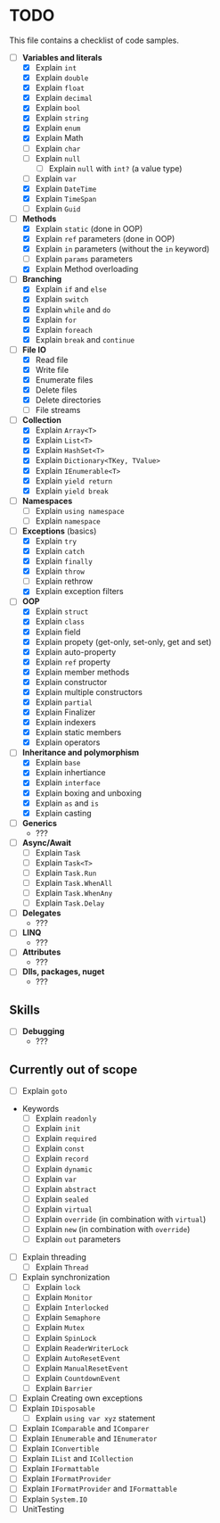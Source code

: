 ﻿# TODO

This file contains a checklist of code samples.

- [ ] **Variables and literals**
  - [x] Explain `int`
  - [x] Explain `double`
  - [x] Explain `float`
  - [x] Explain `decimal`
  - [x] Explain `bool`
  - [x] Explain `string`
  - [x] Explain `enum`
  - [x] Explain Math
  - [ ] Explain `char`
  - [ ] Explain `null`
    - [ ] Explain `null` with `int?` (a value type)
  - [ ] Explain `var`
  - [x] Explain `DateTime`
  - [x] Explain `TimeSpan`
  - [ ] Explain `Guid`
- [ ] **Methods**
  - [x] Explain `static` (done in OOP)
  - [x] Explain `ref` parameters (done in OOP)
  - [x] Explain `in` parameters (without the `in` keyword)
  - [ ] Explain `params` parameters
  - [x] Explain Method overloading
- [ ] **Branching**
  - [x] Explain `if` and `else`
  - [x] Explain `switch`
  - [x] Explain `while` and `do`
  - [x] Explain `for`
  - [x] Explain `foreach`
  - [x] Explain `break` and `continue`
- [ ] **File IO**
  - [x] Read file
  - [x] Write file
  - [x] Enumerate files
  - [x] Delete files
  - [x] Delete directories
  - [ ] File streams
- [ ] **Collection**
  - [x] Explain `Array<T>`
  - [x] Explain `List<T>`
  - [x] Explain `HashSet<T>`
  - [x] Explain `Dictionary<TKey, TValue>`
  - [x] Explain `IEnumerable<T>`
  - [x] Explain `yield return`
  - [x] Explain `yield break`
- [ ] **Namespaces**
  - [ ] Explain `using namespace`
  - [ ] Explain `namespace`
- [ ] **Exceptions** (basics)
  - [x] Explain `try`
  - [x] Explain `catch`
  - [x] Explain `finally`
  - [x] Explain `throw`
  - [ ] Explain rethrow
  - [x] Explain exception filters
- [ ] **OOP**
  - [x] Explain `struct`
  - [x] Explain `class`
  - [x] Explain field
  - [x] Explain propety (get-only, set-only, get and set)
  - [x] Explain auto-property
  - [x] Explain `ref` property
  - [x] Explain member methods
  - [x] Explain constructor
  - [x] Explain multiple constructors
  - [x] Explain `partial`
  - [x] Explain Finalizer
  - [x] Explain indexers
  - [x] Explain static members
  - [x] Explain operators 
- [ ] **Inheritance and polymorphism**
  - [x] Explain `base`
  - [x] Explain inhertiance
  - [x] Explain `interface`
  - [x] Explain boxing and unboxing
  - [x] Explain `as` and `is`
  - [x] Explain casting
- [ ] **Generics**
  - ???
- [ ] **Async/Await**
  - [ ] Explain `Task`
  - [ ] Explain `Task<T>`
  - [ ] Explain `Task.Run`
  - [ ] Explain `Task.WhenAll`
  - [ ] Explain `Task.WhenAny`
  - [ ] Explain `Task.Delay`
- [ ] **Delegates**
  - ???
- [ ] **LINQ**
  - ???
- [ ] **Attributes**
  - ???
- [ ] **Dlls, packages, nuget**
  - ???

## Skills

- [ ] **Debugging**
  - ??? 

## Currently out of scope
- [ ] Explain `goto`
- Keywords
  - [ ] Explain `readonly`
  - [ ] Explain `init`
  - [ ] Explain `required`
  - [ ] Explain `const`
  - [ ] Explain `record`
  - [ ] Explain `dynamic`
  - [ ] Explain `var`
  - [ ] Explain `abstract`
  - [ ] Explain `sealed`
  - [ ] Explain `virtual`
  - [ ] Explain `override` (in combination with `virtual`)
  - [ ] Explain `new` (in combination with `override`)
  - [ ] Explain `out` parameters
- [ ] Explain threading
  - [ ] Explain `Thread`
- [ ] Explain synchronization
  - [ ] Explain `lock`
  - [ ] Explain `Monitor`
  - [ ] Explain `Interlocked`
  - [ ] Explain `Semaphore`
  - [ ] Explain `Mutex`
  - [ ] Explain `SpinLock`
  - [ ] Explain `ReaderWriterLock`
  - [ ] Explain `AutoResetEvent`
  - [ ] Explain `ManualResetEvent`
  - [ ] Explain `CountdownEvent`
  - [ ] Explain `Barrier`
- [ ] Explain Creating own exceptions
- [ ] Explain `IDisposable`
  - [ ] Explain `using var xyz` statement
- [ ] Explain `IComparable` and `IComparer`
- [ ] Explain `IEnumerable` and `IEnumerator`
- [ ] Explain `IConvertible`
- [ ] Explain `IList` and `ICollection`
- [ ] Explain `IFormattable`
- [ ] Explain `IFormatProvider`
- [ ] Explain `IFormatProvider` and `IFormattable`
- [ ] Explain `System.IO`
- [ ] UnitTesting